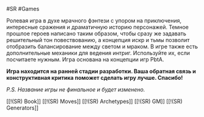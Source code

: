 #SR #Games 

Ролевая игра в духе мрачного фэнтези с упором на приключения, интересные сражения и драматичную историю персонажей. Темное прошлое героев написано таким образом, чтобы сразу же задавать решительный тон повествованию, а концепция искр и тьмы позволит отобразить балансирование между светом и мраком.
В игре также есть дополнительные механики для ведения интриг. Используйте их, если посчитаете нужным.
Игра основана на концепции игр PbtA.

**Игра находится на ранней стадии разработки. Ваша обратная связь и конструктивная критика поможет сделать игру лучше. Спасибо!**

*P.S. Название игры не финальное и будет изменено.*

[[!(SR) Book]]
[[!(SR) Moves]]
[[!(SR) Archetypes]]
[[!(SR) GM]]
[[!(SR) Generators]]